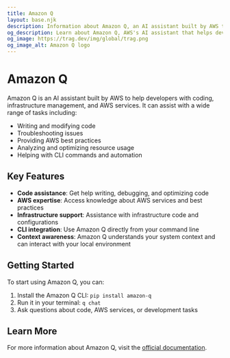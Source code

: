 ```yaml
---
title: Amazon Q
layout: base.njk
description: Information about Amazon Q, an AI assistant built by AWS to help developers with coding, infrastructure, and AWS services.
og_description: Learn about Amazon Q, AWS's AI assistant that helps developers with coding, infrastructure management, and AWS services.
og_image: https://trag.dev/img/global/trag.png
og_image_alt: Amazon Q logo
---
```


# Amazon Q

Amazon Q is an AI assistant built by AWS to help developers with coding, infrastructure management, and AWS services. It can assist with a wide range of tasks including:

- Writing and modifying code
- Troubleshooting issues
- Providing AWS best practices
- Analyzing and optimizing resource usage
- Helping with CLI commands and automation

## Key Features

- **Code assistance**: Get help writing, debugging, and optimizing code
- **AWS expertise**: Access knowledge about AWS services and best practices
- **Infrastructure support**: Assistance with infrastructure code and configurations
- **CLI integration**: Use Amazon Q directly from your command line
- **Context awareness**: Amazon Q understands your system context and can interact with your local environment

## Getting Started

To start using Amazon Q, you can:

1. Install the Amazon Q CLI: `pip install amazon-q`
2. Run it in your terminal: `q chat`
3. Ask questions about code, AWS services, or development tasks

## Learn More

For more information about Amazon Q, visit the [official documentation](https://aws.amazon.com/q/).
